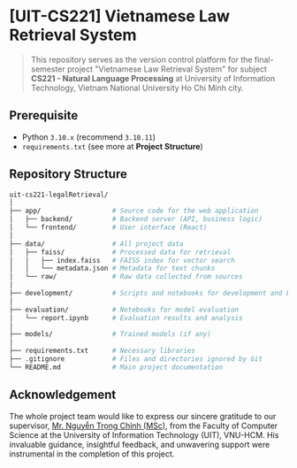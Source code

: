# [UIT-CS221] Vietnamese Law Retrieval System
> This repository serves as the version control platform for the final-semester project "Vietnamese Law Retrieval System" for subject **CS221 - Natural Language Processing** at University of Information Technology, Vietnam National University Ho Chi Minh city.

## Prerequisite
- Python `3.10.x` (recommend `3.10.11`)
- `requirements.txt` (see more at **Project Structure**)

## Repository Structure
```bash
uit-cs221-legalRetrieval/
│
├── app/                  # Source code for the web application
│   ├── backend/          # Backend server (API, business logic)
│   └── frontend/         # User interface (React)
│
├── data/                 # All project data
│   ├── faiss/            # Processed data for retrieval
│   │   ├── index.faiss   # FAISS index for vector search
│   │   └── metadata.json # Metadata for text chunks
│   └── raw/              # Raw data collected from sources
│
├── development/          # Scripts and notebooks for development and ETL pipeline
│
├── evaluation/           # Notebooks for model evaluation
│   └── report.ipynb      # Evaluation results and analysis
│
├── models/               # Trained models (if any)
│
├── requirements.txt      # Necessary libraries
├── .gitignore            # Files and directories ignored by Git
└── README.md             # Main project documentation
```
## Acknowledgement
The whole project team would like to express our sincere gratitude to our supervisor, [Mr. Nguyễn Trọng Chỉnh (MSc)](https://cs.uit.edu.vn/featured_item/ths-nguyen-trong-chinh/), from the Faculty of Computer Science at the University of Information Technology (UIT), VNU-HCM. His invaluable guidance, insightful feedback, and unwavering support were instrumental in the completion of this project.
